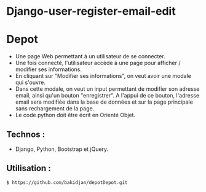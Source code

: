 # Django-user-register-email-edit
# Depot 
> 
 * Une page Web permettant à un utilisateur de se connecter.
 *  Une fois connecté, l'utilisateur accède à une page pour afficher / modifier ses informations.
 * En cliquant sur "Modifier ses informations", on veut avoir une modale qui s'ouvre.
 *  Dans cette modale,  on veut un input permettant de modifier son adresse email, ainsi qu'un bouton "enregistrer". A l'appui de ce bouton, l'adresse email sera modifiée dans la base de données et sur la page principale sans rechargement de la page.
 * Le code python doit être écrit en Orienté Objet.
>

## Technos :  
* Django, Python, Bootstrap et jQuery.
## Utilisation : 

```bash
$ https://github.com/bakidjan/depotDepot.git
```
